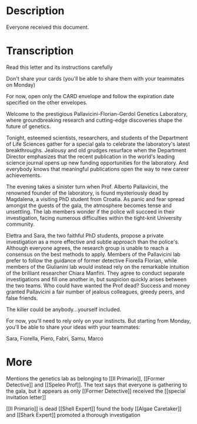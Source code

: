 # Description

Everyone received this document. 

# Transcription 

Read this letter and its instructions carefully

Don't share your cards (you'll be able to share them with your teammates on Monday)

For now, open only the CARD envelope and follow the expiration date specified on the other envelopes.

Welcome to the prestigious Pallavicini-Florian-Gerdol Genetics Laboratory, where groundbreaking research and cutting-edge discoveries shape the future of genetics.

Tonight, esteemed scientists, researchers, and students of the Department of Life Sciences gather for a special gala to celebrate the laboratory's latest breakthroughs. Jealousy and old grudges resurface when the Department Director emphasizes that the recent publication in the world's leading science journal opens up new funding opportunities for the laboratory. And everybody knows that meaningful publications open the way to new career achievements.

The evening takes a sinister turn when Prof. Alberto Pallavicini, the renowned founder of the laboratory, is found mysteriously dead by Magdalena, a visiting PhD student from Croatia. As panic and fear spread amongst the guests of the gala, the atmosphere becomes tense and unsettling. The lab members wonder if the police will succeed in their investigation, facing numerous difficulties within the tight-knit University community.

Elettra and Sara, the two faithful PhD students, propose a private investigation as a more effective and subtle approach than the police's. Although everyone agrees, the research group is unable to reach a consensus on the best methods to apply. Members of the Pallavicini lab prefer to follow the guidance of former detective Fiorella Florian, while members of the Giulianini lab would instead rely on the remarkable intuition of the brilliant researcher Chiara Manfini. They agree to conduct separate investigations and fill one another in, but suspicion quickly arises between the two teams. Who could have wanted the Prof dead? Success and money granted Pallavicini a fair number of jealous colleagues, greedy peers, and false friends.

The killer could be anybody...yourself included.

For now, you'll need to rely only on your instincts. But starting from Monday, you'll be able to share your ideas with your teammates:

Sara, Fiorella, Piero, Fabri, Samu, Marco
# More

Mentions the genetics lab as belonging to [[Il Primario]], [[Former Detective]] and [[Speleo Prof]].
The text says that everyone is gathering to the gala, but it appears as only [[Former Detective]] received the [[special invitation letter]]

[[Il Primario]] is dead 
[[Shell Expert]] found the body
[[Algae Caretaker]] and [[Shark Expert]] promoted a thorough investigation
